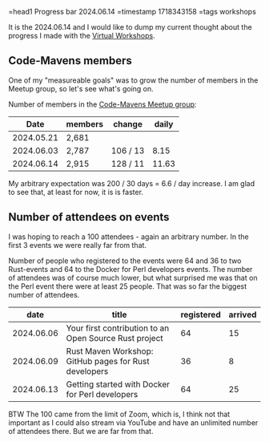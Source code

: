 =head1 Progress bar 2024.06.14
=timestamp 1718343158
=tags workshops

It is the 2024.06.14 and I would like to dump my current thought about the progress I made with the [Virtual Workshops](/virtual-workshops).

## Code-Mavens members

One of my "measureable goals" was to grow the number of members in the Meetup group, so let's see what's going on.

Number of members in the [Code-Mavens Meetup group](https://www.meetup.com/code-mavens/):

| Date       | members | change   | daily |
| ---------- | ------- | -------- | ----- |
| 2024.05.21 | 2,681   |          |       |
| 2024.06.03 | 2,787   | 106 / 13 | 8.15  |
| 2024.06.14 | 2,915   | 128 / 11 | 11.63 |

My arbitrary expectation was 200 / 30 days = 6.6 / day increase. I am glad to see that, at least for now, it is is faster.


## Number of attendees on events

I was hoping to reach a 100 attendees - again an arbitrary number. In the first 3 events we were really far from that.

Number of people who registered to the events were 64 and 36 to two Rust-events and 64 to the Docker for Perl developers events.
The number of attendees was of course much lower, but what surprised me was that on the Perl event there were at least 25 people.
That was so far the biggest number of attendees.

| date       | title                                                  | registered | arrived |
| ---------- | ------------------------------------------------------ | ---------- | ------- |
| 2024.06.06 | Your first contribution to an Open Source Rust project |  64        |   15    |
| 2024.06.09 | Rust Maven Workshop: GitHub pages for Rust developers  |  36        |    8    |
| 2024.06.13 | Getting started with Docker for Perl developers        |  64        |   25    |


BTW The 100 came from the limit of Zoom, which is, I think not that important as I could also stream via YouTube and have an unlimited number of attendees there.
But we are far from that.

